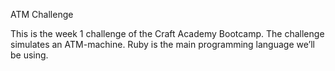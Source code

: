 ATM Challenge

This is the week 1 challenge of the Craft Academy Bootcamp. 
The challenge simulates an ATM-machine. 
Ruby is the main programming language we’ll be using.

